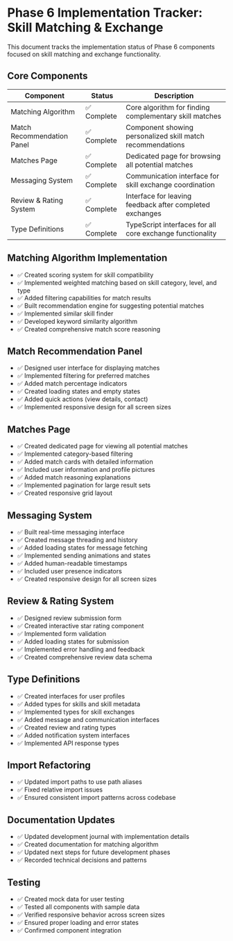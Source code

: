 # Phase 6 Implementation Tracker: Skill Matching & Exchange

This document tracks the implementation status of Phase 6 components focused on skill matching and exchange functionality.

## Core Components

| Component | Status | Description |
|-----------|--------|-------------|
| Matching Algorithm | ✅ Complete | Core algorithm for finding complementary skill matches |
| Match Recommendation Panel | ✅ Complete | Component showing personalized skill match recommendations |
| Matches Page | ✅ Complete | Dedicated page for browsing all potential matches |
| Messaging System | ✅ Complete | Communication interface for skill exchange coordination |
| Review & Rating System | ✅ Complete | Interface for leaving feedback after completed exchanges |
| Type Definitions | ✅ Complete | TypeScript interfaces for all core exchange functionality |

## Matching Algorithm Implementation

- ✅ Created scoring system for skill compatibility
- ✅ Implemented weighted matching based on skill category, level, and type
- ✅ Added filtering capabilities for match results
- ✅ Built recommendation engine for suggesting potential matches
- ✅ Implemented similar skill finder
- ✅ Developed keyword similarity algorithm
- ✅ Created comprehensive match score reasoning

## Match Recommendation Panel

- ✅ Designed user interface for displaying matches
- ✅ Implemented filtering for preferred matches
- ✅ Added match percentage indicators
- ✅ Created loading states and empty states
- ✅ Added quick actions (view details, contact)
- ✅ Implemented responsive design for all screen sizes

## Matches Page 

- ✅ Created dedicated page for viewing all potential matches
- ✅ Implemented category-based filtering
- ✅ Added match cards with detailed information
- ✅ Included user information and profile pictures
- ✅ Added match reasoning explanations
- ✅ Implemented pagination for large result sets
- ✅ Created responsive grid layout

## Messaging System

- ✅ Built real-time messaging interface
- ✅ Created message threading and history
- ✅ Added loading states for message fetching
- ✅ Implemented sending animations and states
- ✅ Added human-readable timestamps
- ✅ Included user presence indicators
- ✅ Created responsive design for all screen sizes

## Review & Rating System

- ✅ Designed review submission form
- ✅ Created interactive star rating component
- ✅ Implemented form validation
- ✅ Added loading states for submission
- ✅ Implemented error handling and feedback
- ✅ Created comprehensive review data schema

## Type Definitions

- ✅ Created interfaces for user profiles
- ✅ Added types for skills and skill metadata
- ✅ Implemented types for skill exchanges
- ✅ Added message and communication interfaces
- ✅ Created review and rating types
- ✅ Added notification system interfaces
- ✅ Implemented API response types

## Import Refactoring

- ✅ Updated import paths to use path aliases
- ✅ Fixed relative import issues
- ✅ Ensured consistent import patterns across codebase

## Documentation Updates

- ✅ Updated development journal with implementation details
- ✅ Created documentation for matching algorithm
- ✅ Updated next steps for future development phases
- ✅ Recorded technical decisions and patterns

## Testing

- ✅ Created mock data for user testing
- ✅ Tested all components with sample data
- ✅ Verified responsive behavior across screen sizes
- ✅ Ensured proper loading and error states
- ✅ Confirmed component integration
